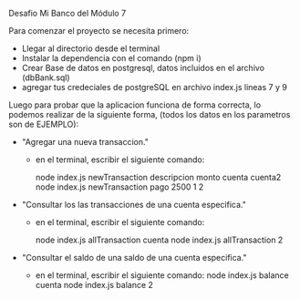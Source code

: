 Desafio Mi Banco del Módulo 7

Para comenzar el proyecto se necesita primero:

- Llegar al directorio desde el terminal
- Instalar la dependencia con el comando (npm i)
- Crear Base de datos en postgresql, datos incluidos en el archivo (dbBank.sql)
- agregar tus credeciales de postgreSQL en archivo index.js lineas 7 y 9

Luego para probar que la aplicacion funciona de forma correcta, lo podemos realizar de la siguiente forma, (todos los datos en los parametros son de EJEMPLO):

- "Agregar una nueva transaccion."

  - en el terminal, escribir el siguiente comando:

    node index.js newTransaction descripcion monto cuenta cuenta2
    node index.js newTransaction pago 2500 1 2

- "Consultar los las transacciones de una cuenta especifica."

  - en el terminal, escribir el siguiente comando:

    node index.js allTransaction cuenta
    node index.js allTransaction 2

- "Consultar el saldo de una saldo de una cuenta especifica."
  - en el terminal, escribir el siguiente comando:
    node index.js balance cuenta
    node index.js balance 2

